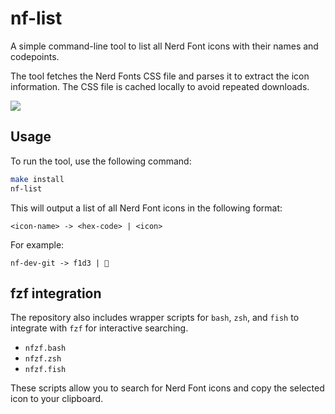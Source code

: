 # nf-list

A simple command-line tool to list all Nerd Font icons with their names and codepoints.

The tool fetches the Nerd Fonts CSS file and parses it to extract the icon information. The CSS file is cached locally to avoid repeated downloads.

![](https://raw.github.com/hzqtc/nf-list/master/demo.gif)

## Usage

To run the tool, use the following command:

```sh
make install
nf-list
```

This will output a list of all Nerd Font icons in the following format:

```
<icon-name> -> <hex-code> | <icon>
```

For example:

```
nf-dev-git -> f1d3 | 
```

## fzf integration

The repository also includes wrapper scripts for `bash`, `zsh`, and `fish` to integrate with `fzf` for interactive searching.

*   `nfzf.bash`
*   `nfzf.zsh`
*   `nfzf.fish`

These scripts allow you to search for Nerd Font icons and copy the selected icon to your clipboard.
